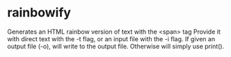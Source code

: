 # rainbowify
Generates an HTML rainbow version of text with the &lt;span> tag
Provide it with direct text with the -t flag, or an input file with the -i flag.
If given an output file (-o), will write to the output file. Otherwise will simply use print().
